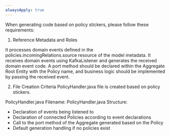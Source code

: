 ```yaml
---
alwaysApply: true
---
```

When generating code based on policy stickers, please follow these requirements:

1. Reference Metadata and Roles

It processes domain events defined in the policies.incomingRelations.source resource of the model metadata. It receives domain events using KafkaListener and generates the received domain event code.
A port method should be declared within the Aggregate Root Entity with the Policy name, and business logic should be implemented by passing the received event.

2. File Creation Criteria
PolicyHandler.java file is created based on policy stickers.

PolicyHandler.java
Filename: PolicyHandler.java
Structure:

- Declaration of events being listened to
- Declaration of connected Policies according to event declarations
- Call to the port method of the Aggregate generated based on the Policy
- Default generation handling if no policies exist